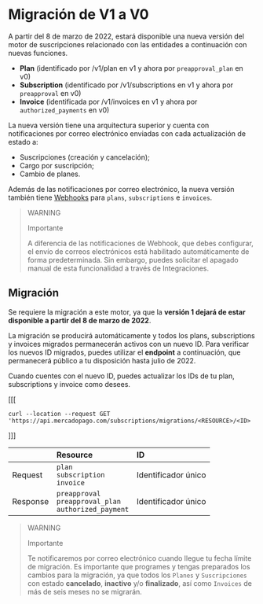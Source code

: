 # Migración de V1 a V0

A partir del 8 de marzo de 2022, estará disponible una nueva versión del motor de suscripciones relacionado con las entidades a continuación con nuevas funciones.

* **Plan** (identificado por /v1/plan en v1 y ahora por `preapproval_plan` en v0)
* **Subscription** (identificado por /v1/subscriptions en v1 y ahora por `preapproval` en v0)
* **Invoice** (identificada por /v1/invoices en v1 y ahora por `authorized_payments` en v0)

La nueva versión tiene una arquitectura superior y cuenta con notificaciones por correo electrónico enviadas con cada actualización de estado a:

* Suscripciones (creación y cancelación);
* Cargo por suscripción;
* Cambio de planes.

Además de las notificaciones por correo electrónico, la nueva versión también tiene [Webhooks](https://www.mercadopago[FAKER][URL][DOMAIN]/developers/es/guides/notifications/webhooks) para `plans`, `subscriptions` e `invoices`.

> WARNING
>
> Importante
>
> A diferencia de las notificaciones de Webhook, que debes configurar, el envío de correos electrónicos está habilitado automáticamente de forma predeterminada. Sin embargo, puedes solicitar el apagado manual de esta funcionalidad a través de Integraciones.

## Migración

Se requiere la migración a este motor, ya que la **versión 1 dejará de estar disponible a partir del 8 de marzo de 2022**.

La migración se producirá automáticamente y todos los plans, subscriptions y invoices migrados permanecerán activos con un nuevo ID. Para verificar los nuevos ID migrados, puedes utilizar el **endpoint** a continuación, que permanecerá público a tu disposición hasta julio de 2022.

Cuando cuentes con el nuevo ID, puedes actualizar los IDs de tu plan, subscriptions y invoice como desees.

[[[
```curl
curl --location --request GET 'https://api.mercadopago.com/subscriptions/migrations/<RESOURCE>/<ID>
```
]]]

|  | Resource | ID |
| :--- | :--- | :--- |
| Request | `plan` </br> `subscription` </br> `invoice` | Identificador único |
| Response | `preapproval` </br> `preapproval_plan` </br> `authorized_payment`| Identificador único |

> WARNING
>
> Importante
>
> Te notificaremos por correo electrónico cuando llegue tu fecha límite de migración. Es importante que programes y tengas preparados los cambios para la migración, ya que todos los `Planes` y `Suscripciones` con estado **cancelado**, **inactivo** y/o **finalizado**, así como `Invoices` de más de seis meses no se migrarán.